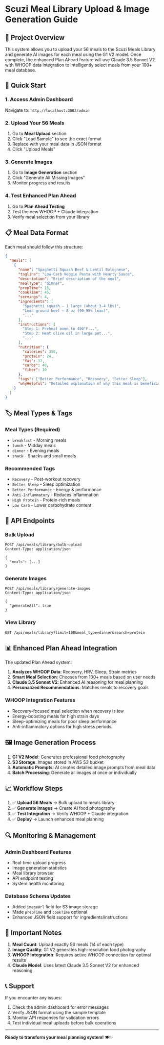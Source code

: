 # Scuzi Meal Library Upload & Image Generation Guide

## 🎯 Project Overview

This system allows you to upload your 56 meals to the Scuzi Meals Library and generate AI images for each meal using the G1 V2 model. Once complete, the enhanced Plan Ahead feature will use Claude 3.5 Sonnet V2 with WHOOP data integration to intelligently select meals from your 100+ meal database.

## 🚀 Quick Start

### 1. Access Admin Dashboard
Navigate to: `http://localhost:3003/admin`

### 2. Upload Your 56 Meals
1. Go to **Meal Upload** section
2. Click "Load Sample" to see the exact format
3. Replace with your meal data in JSON format
4. Click "Upload Meals"

### 3. Generate Images
1. Go to **Image Generation** section  
2. Click "Generate All Missing Images"
3. Monitor progress and results

### 4. Test Enhanced Plan Ahead
1. Go to **Plan Ahead Testing**
2. Test the new WHOOP + Claude integration
3. Verify meal selection from your library

## 📋 Meal Data Format

Each meal should follow this structure:

```json
{
  "meals": [
    {
      "name": "Spaghetti Squash Beef & Lentil Bolognese",
      "tagline": "Low-Carb Veggie Pasta with Hearty Sauce",
      "description": "Brief description of the meal",
      "mealType": "dinner",
      "prepTime": 15,
      "cookTime": 45,
      "servings": 4,
      "ingredients": [
        "Spaghetti squash – 1 large (about 3-4 lbs)",
        "Lean ground beef – 8 oz (90-95% lean)",
        "..."
      ],
      "instructions": [
        "Step 1: Preheat oven to 400°F...",
        "Step 2: Heat olive oil in large pot...",
        "..."
      ],
      "nutrition": {
        "calories": 350,
        "protein": 24,
        "fat": 12,
        "carbs": 40,
        "fiber": 10
      },
      "tags": ["Better Performance", "Recovery", "Better Sleep"],
      "whyHelpful": "Detailed explanation of why this meal is beneficial for WHOOP users..."
    }
  ]
}
```

## 🏷️ Meal Types & Tags

### Meal Types (Required)
- `breakfast` - Morning meals
- `lunch` - Midday meals  
- `dinner` - Evening meals
- `snack` - Snacks and small meals

### Recommended Tags
- `Recovery` - Post-workout recovery
- `Better Sleep` - Sleep optimization
- `Better Performance` - Energy & performance
- `Anti-Inflammatory` - Reduces inflammation
- `High Protein` - Protein-rich meals
- `Low Carb` - Lower carbohydrate content

## 🔧 API Endpoints

### Bulk Upload
```
POST /api/meals/library/bulk-upload
Content-Type: application/json

{
  "meals": [...]
}
```

### Generate Images
```
POST /api/meals/library/generate-images
Content-Type: application/json

{
  "generateAll": true
}
```

### View Library
```
GET /api/meals/library?limit=100&meal_type=dinner&search=protein
```

## 📊 Enhanced Plan Ahead Integration

The updated Plan Ahead system:

1. **Analyzes WHOOP Data**: Recovery, HRV, Sleep, Strain metrics
2. **Smart Meal Selection**: Chooses from 100+ meals based on user needs
3. **Claude 3.5 Sonnet V2**: Enhanced AI reasoning for meal planning
4. **Personalized Recommendations**: Matches meals to recovery goals

### WHOOP Integration Features
- Recovery-focused meal selection when recovery is low
- Energy-boosting meals for high strain days
- Sleep-optimizing meals for poor sleep performance
- Anti-inflammatory options for high stress periods

## 🖼️ Image Generation Process

1. **G1 V2 Model**: Generates professional food photography
2. **S3 Storage**: Images stored in AWS S3 bucket
3. **Automatic Prompts**: AI creates detailed image prompts from meal data
4. **Batch Processing**: Generate all images at once or individually

## 📈 Workflow Steps

1. ✅ **Upload 56 Meals** → Bulk upload to meals library
2. ✅ **Generate Images** → Create AI food photography  
3. ✅ **Test Integration** → Verify WHOOP + Claude integration
4. ✅ **Deploy** → Launch enhanced meal planning

## 🔍 Monitoring & Management

### Admin Dashboard Features
- Real-time upload progress
- Image generation statistics  
- Meal library browser
- API endpoint testing
- System health monitoring

### Database Schema Updates
- Added `imageUrl` field for S3 image storage
- Made `prepTime` and `cookTime` optional
- Enhanced JSON field support for ingredients/instructions

## 🚨 Important Notes

1. **Meal Count**: Upload exactly 56 meals (14 of each type)
2. **Image Quality**: G1 V2 generates high-resolution food photography
3. **WHOOP Integration**: Requires active WHOOP connection for optimal results
4. **Claude Model**: Uses latest Claude 3.5 Sonnet V2 for enhanced reasoning

## 📞 Support

If you encounter any issues:
1. Check the admin dashboard for error messages
2. Verify JSON format using the sample template
3. Monitor API responses for validation errors
4. Test individual meal uploads before bulk operations

---

**Ready to transform your meal planning system!** 🍽️✨